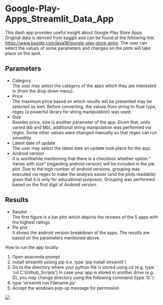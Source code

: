 # Google-Play-Apps_Streamlit_Data_App

This dash app provides useful insight about Google Play Store Apps. Original data is derived from kaggle and can be found at the following link: https://www.kaggle.com/lava18/google-play-store-apps. The user can select the values of some parameters and changes on the plots will take place on the spot.

## **Parameters** <br/>
* Category <br />
The user may select the category of the apps which they are interested in (from the drop down menu).<br />
* Price <br />
The maximum price based on which results will be presented may be selected as well. Before converting, the values from string to float type, regex (a powerful library for string manipulation) was used.<br />
* Size <br />
Besides price, size is another parameter of the app. Given that, units varied (kb and Mb), additional string manipulation was performed via regex. Some other values were changed manually so that regex can run smoothly. <br />
* Latest date of update <br />
The user may select the latest date an update took place for the app. <br />
* Android version  <br />
It is worthwhile mentioning that there is a checkbox whether option " Varies with size" (regarding android version) will be included in the pie plot. Due to the high number of android versions, grouping was executed via regex to make the analysis easier (and the plots readable) given that it is only for educational purposes. Grouping was performed based on the first digit of Android version. 

## **Results** <br/>
* Barplot <br/>
The first figure is a bar plot which depicts the reviews of the 5 apps with the highest ratings. <br/>
* Pie plot <br/>
It shows the android version breakdown of the apps. The results are based on the parameters mentioned above. 

How to run the app locally:
1. Open anaconda prompt
2. install streamlit usisng pip (i.e. type 'pip install streamlit')
3. Go to the directory where your python file is stored using cd (e.g. type 'cd C:\Github_Scripts') In case your app is stored in another drive (e.g. D), you may change directory using the following command (type 'D:')
4. type 'streamlit run Filename.py'
5. Accept the windows pop-up message for permission 

<img src="{https://img.shields.io/badge/Edx-193A3E?style=for-the-badge&logo=edx&logoColor=white}" />
